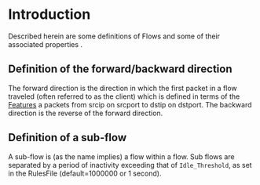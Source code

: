# Introduction #

Described herein are some definitions of Flows and some of their associated properties .

## Definition of the forward/backward direction ##

The forward direction is the direction in which the first packet in a flow traveled (often referred to as the client) which is defined in terms of the [Features](Features.md) a packets from srcip on srcport to dstip on dstport. The backward direction is the reverse of the forward direction.

## Definition of a sub-flow ##

A sub-flow is (as the name implies) a flow within a flow. Sub flows are separated by a period of inactivity exceeding that of `Idle_Threshold`, as set in the RulesFile (default=1000000 or 1 second).